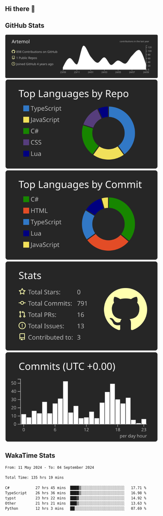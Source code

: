 ## Hi there 👋

<!--
**Artemol/Artemol** is a ✨ _special_ ✨ repository because its `README.md` (this file) appears on your GitHub profile.

Here are some ideas to get you started:

- 🔭 I’m currently working on ...
- 🌱 I’m currently learning ...
- 👯 I’m looking to collaborate on ...
- 🤔 I’m looking for help with ...
- 💬 Ask me about ...
- 📫 How to reach me: ...
- 😄 Pronouns: ...
- ⚡ Fun fact: ...
-->

## GitHub Stats
[![](https://raw.githubusercontent.com/Artemol/Artemol/main/profile-summary-card-output/apprentice/0-profile-details.svg)](https://github.com/vn7n24fzkq/github-profile-summary-cards)
[![](https://raw.githubusercontent.com/Artemol/Artemol/main/profile-summary-card-output/apprentice/1-repos-per-language.svg)](https://github.com/vn7n24fzkq/github-profile-summary-cards) [![](https://raw.githubusercontent.com/Artemol/Artemol/main/profile-summary-card-output/apprentice/2-most-commit-language.svg)](https://github.com/vn7n24fzkq/github-profile-summary-cards)
[![](https://raw.githubusercontent.com/Artemol/Artemol/main/profile-summary-card-output/apprentice/3-stats.svg)](https://github.com/vn7n24fzkq/github-profile-summary-cards) [![](https://raw.githubusercontent.com/Artemol/Artemol/main/profile-summary-card-output/apprentice/4-productive-time.svg)](https://github.com/vn7n24fzkq/github-profile-summary-cards)


## WakaTime Stats
<!--START_SECTION:waka-->

```txt
From: 11 May 2024 - To: 04 September 2024

Total Time: 135 hrs 19 mins

C#            27 hrs 45 mins  ████▒░░░░░░░░░░░░░░░░░░░░   17.71 %
TypeScript    26 hrs 36 mins  ████▒░░░░░░░░░░░░░░░░░░░░   16.98 %
typst         23 hrs 22 mins  ███▓░░░░░░░░░░░░░░░░░░░░░   14.92 %
Other         21 hrs 21 mins  ███▒░░░░░░░░░░░░░░░░░░░░░   13.63 %
Python        12 hrs 3 mins   ██░░░░░░░░░░░░░░░░░░░░░░░   07.69 %
```

<!--END_SECTION:waka-->
